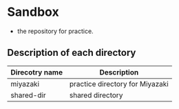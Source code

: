 # Sandbox
- the repository for practice.

## Description of each directory
| Direcotry name | Description |
| ---- | ---- |
| miyazaki | practice directory for Miyazaki |
| shared-dir | shared directory |

